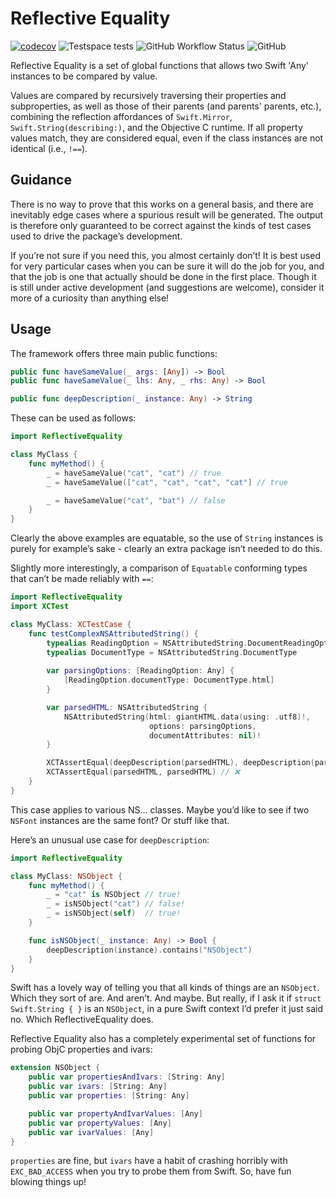 # Reflective Equality

[![codecov][image-1]][1] ![Testspace tests][image-2] ![GitHub Workflow Status][image-3] ![GitHub][image-4] 

Reflective Equality is a set of global functions that allows two Swift 'Any' instances to be compared by value. 

Values are compared by recursively traversing their properties and subproperties, as well as those of their parents (and parents' parents, etc.), combining the reflection affordances of `Swift.Mirror`, `Swift.String(describing:)`, and the Objective C runtime. If all property values match, they are considered equal, even if the class instances are not identical (i.e., `!==`).

## Guidance

There is no way to prove that this works on a general basis, and there are inevitably edge cases where a spurious result will be generated. The output is therefore only guaranteed to be correct against the kinds of test cases used to drive the package’s development.

If you’re not sure if you need this, you almost certainly don’t! It is best used for very particular cases when you can be sure it will do the job for you, and that the job is one that actually should be done in the first place. Though it is still under active development (and suggestions are welcome), consider it more of a curiosity than anything else!

## Usage

The framework offers three main public functions:

```swift
public func haveSameValue(_ args: [Any]) -> Bool
public func haveSameValue(_ lhs: Any, _ rhs: Any) -> Bool

public func deepDescription(_ instance: Any) -> String
```

These can be used as follows:

```swift
import ReflectiveEquality

class MyClass {
    func myMethod() {
        _ = haveSameValue("cat", "cat") // true
        _ = haveSameValue(["cat", "cat", "cat", "cat"] // true

        _ = haveSameValue("cat", "bat") // false
    }
}
```

Clearly the above examples are equatable, so the use of `String` instances is purely for example’s sake - clearly an extra package isn’t needed to do this.

Slightly more interestingly, a comparison of `Equatable` conforming types that can’t be made reliably with `==`:

```swift
import ReflectiveEquality
import XCTest

class MyClass: XCTestCase {
    func testComplexNSAttributedString() {
        typealias ReadingOption = NSAttributedString.DocumentReadingOptionKey
        typealias DocumentType = NSAttributedString.DocumentType
        
        var parsingOptions: [ReadingOption: Any] {
            [ReadingOption.documentType: DocumentType.html]
        }

        var parsedHTML: NSAttributedString {
            NSAttributedString(html: giantHTML.data(using: .utf8)!,
                               options: parsingOptions,
                               documentAttributes: nil)!
        }

        XCTAssertEqual(deepDescription(parsedHTML), deepDescription(parsedHTML)) // ✅
        XCTAssertEqual(parsedHTML, parsedHTML) // ❌
    }
}
```

This case applies to various NS… classes. Maybe you’d like to see if two `NSFont` instances are the same font? Or stuff like that.

Here’s an unusual use case for `deepDescription`:

```swift
import ReflectiveEquality

class MyClass: NSObject {
    func myMethod() {
        _ = "cat" is NSObject // true!
        _ = isNSObject("cat") // false!
        _ = isNSObject(self)  // true!
    }

    func isNSObject(_ instance: Any) -> Bool {
        deepDescription(instance).contains("NSObject")
    }
}
```

Swift has a lovely way of telling you that all kinds of things are an `NSObject`. Which they sort of are. And aren’t. And maybe. But really, if I ask it if `struct Swift.String { }` is an `NSObject`, in a pure Swift context I’d prefer it just said no. Which ReflectiveEquality does.

Reflective Equality also has a completely experimental set of functions for probing ObjC properties and ivars:

```swift
extension NSObject {    
    public var propertiesAndIvars: [String: Any]
    public var ivars: [String: Any]
    public var properties: [String: Any]

    public var propertyAndIvarValues: [Any]
    public var propertyValues: [Any]
    public var ivarValues: [Any]
}
```

`properties` are fine, but `ivars` have a habit of crashing horribly with `EXC_BAD_ACCESS` when you try to probe them from Swift. So, have fun blowing things up!

[1]:	https://codecov.io/gh/drseg/reflective-equality

[image-1]:	https://codecov.io/gh/drseg/reflective-equality/branch/master/graph/badge.svg?token=FAYRLLCT5P
[image-2]:	https://img.shields.io/testspace/tests/drseg/drseg:reflective-equality/master
[image-3]:	https://img.shields.io/github/actions/workflow/status/drseg/reflective-equality/swift.yml
[image-4]:	https://img.shields.io/github/license/drseg/reflective-equality